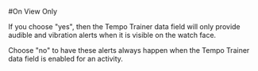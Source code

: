 #On View Only

If you choose "yes", then the Tempo Trainer data field will only provide audible and vibration alerts when it is visible on the watch face.

Choose "no" to have these alerts always happen when the Tempo Trainer data field is enabled for an activity.